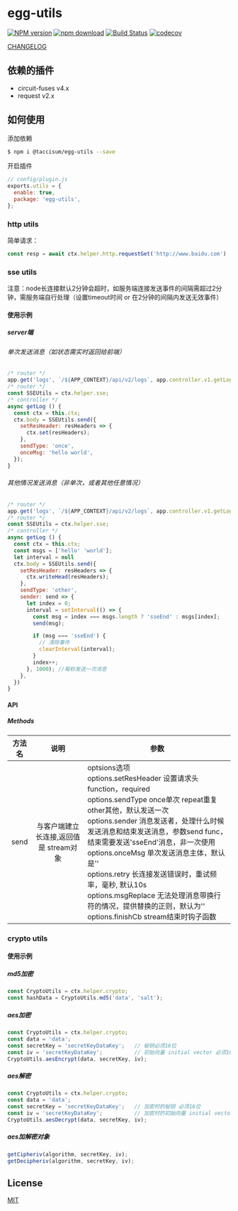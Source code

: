 # egg-utils

[![NPM version][npm-image]][npm-url]
[![npm download][download-image]][download-url]
[![Build Status](https://www.travis-ci.org/deepexi/egg-utils.svg?branch=master)](https://www.travis-ci.org/deepexi/egg-utils)
[![codecov](https://codecov.io/gh/deepexi/egg-utils/branch/master/graph/badge.svg)](https://codecov.io/gh/deepexi/egg-utils)

[npm-image]: https://img.shields.io/npm/v/@taccisum/egg-utils.svg
[npm-url]: https://www.npmjs.com/package/@taccisum/egg-utils
[download-image]: https://img.shields.io/npm/dm/@taccisum/egg-utils.svg
[download-url]: https://www.npmjs.com/package/@taccisum/egg-utils

[CHANGELOG](./CHANGELOG.md)

## 依赖的插件

- circuit-fuses v4.x
- request v2.x

## 如何使用

添加依赖

```bash
$ npm i @taccisum/egg-utils --save
```

开启插件

```js
// config/plugin.js
exports.utils = {
  enable: true,
  package: 'egg-utils',
};
```

### http utils

简单请求：

```js
const resp = await ctx.helper.http.requestGet('http://www.baidu.com')
```
### sse utils

注意：node长连接默认2分钟会超时，如服务端连接发送事件的间隔需超过2分钟，需服务端自行处理（设置timeout时间 or 在2分钟的间隔内发送无效事件）

#### 使用示例

##### server端
###### 单次发送消息（如状态需实时返回给前端）
```js
/* router */
app.get('logs', `/${APP_CONTEXT}/api/v2/logs`, app.controller.v1.getLog);
/* router */
const SSEUtils = ctx.helper.sse;
/* controller */
async getLog () {
  const ctx = this.ctx;
  ctx.body = SSEUtils.send({
    setResHeader: resHeaders => {
      ctx.set(resHeaders);
    },
    sendType: 'once',
    onceMsg: 'hello world',
  });
}
```
###### 其他情况发送消息（非单次，或者其他任意情况）
```js
/* router */
app.get('logs', `/${APP_CONTEXT}/api/v2/logs`, app.controller.v1.getLog);
/* router */
const SSEUtils = ctx.helper.sse;
/* controller */
async getLog () {
  const ctx = this.ctx;
  const msgs = ['hello' 'world'];
  let interval = null
  ctx.body = SSEUtils.send({
    setResHeader: resHeaders => {
      ctx.writeHead(resHeaders);
    },
    sendType: 'other',
    sender: send => {
      let index = 0;
      interval = setInterval(() => {
        const msg = index === msgs.length ? 'sseEnd' : msgs[index];
        send(msg);

        if (msg === 'sseEnd') {
          // 清除事件
          clearInterval(interval);
        }
        index++;
      }, 1000); //每秒发送一次消息
    },
  })
}
```

#### API
##### Methods

|   方法名   | 说明 | 参数 |
| :--: | :--: | ---- |
| send | 与客户端建立长连接,返回值是 stream对象 | optsions选项<br />options.setResHeader 设置请求头function，required<br />options.sendType once单次 repeat重复 other其他，默认发送一次<br />options.sender 消息发送者，处理什么时候发送消息和结束发送消息，参数send func，结束需要发送'sseEnd'消息，非一次使用<br />options.onceMsg 单次发送消息主体，默认是''<br />options.retry 长连接发送错误时，重试频率，毫秒, 默认10s<br /> options.msgReplace 无法处理消息带换行符的情况，提供替换的正则，默认为''<br /> options.finishCb stream结束时钩子函数 |

### crypto utils

#### 使用示例

##### md5加密
```js
const CryptoUtils = ctx.helper.crypto;
const hashData = CryptoUtils.md5('data', 'salt');
```
##### aes加密
```js
const CryptoUtils = ctx.helper.crypto;
const data = 'data';
const secretKey = 'secretKeyDataKey';   // 秘钥必须16位
const iv = 'secretKeyDataKey';          // 初始向量 initial vector 必须16位
CryptoUtils.aesEncrypt(data, secretKey, iv);
```

##### aes解密
```js
const CryptoUtils = ctx.helper.crypto;
const data = 'data';
const secretKey = 'secretKeyDataKey';   // 加密时的秘钥 必须16位
const iv = 'secretKeyDataKey';          // 加密时的初始向量 initial vector 必须16位
CryptoUtils.aesDecrypt(data, secretKey, iv);
```

##### aes加解密对象
```js
getCipheriv(algorithm, secretKey, iv);
getDecipheriv(algorithm, secretKey, iv);
```

## License

[MIT](LICENSE)
